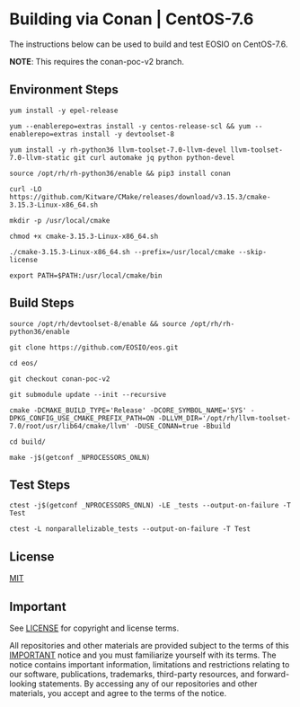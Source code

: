 # Building via Conan | CentOS-7.6

The instructions below can be used to build and test EOSIO on CentOS-7.6.

**NOTE**: This requires the conan-poc-v2 branch.

## Environment Steps

```
yum install -y epel-release

yum --enablerepo=extras install -y centos-release-scl && yum --enablerepo=extras install -y devtoolset-8

yum install -y rh-python36 llvm-toolset-7.0-llvm-devel llvm-toolset-7.0-llvm-static git curl automake jq python python-devel

source /opt/rh/rh-python36/enable && pip3 install conan

curl -LO https://github.com/Kitware/CMake/releases/download/v3.15.3/cmake-3.15.3-Linux-x86_64.sh

mkdir -p /usr/local/cmake

chmod +x cmake-3.15.3-Linux-x86_64.sh

./cmake-3.15.3-Linux-x86_64.sh --prefix=/usr/local/cmake --skip-license

export PATH=$PATH:/usr/local/cmake/bin
```

## Build Steps
```
source /opt/rh/devtoolset-8/enable && source /opt/rh/rh-python36/enable

git clone https://github.com/EOSIO/eos.git

cd eos/

git checkout conan-poc-v2

git submodule update --init --recursive

cmake -DCMAKE_BUILD_TYPE='Release' -DCORE_SYMBOL_NAME='SYS' -DPKG_CONFIG_USE_CMAKE_PREFIX_PATH=ON -DLLVM_DIR='/opt/rh/llvm-toolset-7.0/root/usr/lib64/cmake/llvm' -DUSE_CONAN=true -Bbuild

cd build/

make -j$(getconf _NPROCESSORS_ONLN)
```
## Test Steps

```
ctest -j$(getconf _NPROCESSORS_ONLN) -LE _tests --output-on-failure -T Test

ctest -L nonparallelizable_tests --output-on-failure -T Test
```

## License

[MIT](../LICENSE)

## Important

See [LICENSE](../LICENSE) for copyright and license terms.

All repositories and other materials are provided subject to the terms of this [IMPORTANT](../IMPORTANT.md) notice and you must familiarize yourself with its terms.  The notice contains important information, limitations and restrictions relating to our software, publications, trademarks, third-party resources, and forward-looking statements.  By accessing any of our repositories and other materials, you accept and agree to the terms of the notice.
